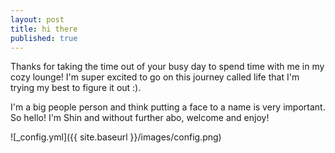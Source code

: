 ```yaml
---
layout: post
title: hi there
published: true
---
```


Thanks for taking the time out of your busy day to spend time with me in my cozy lounge! I'm super excited to go on this journey called life that I'm trying my best to figure it out :).  

I'm a big people person and think putting a face to a name is very important. So hello! I'm Shin and without further abo, welcome and enjoy!


![_config.yml]({{ site.baseurl }}/images/config.png)
